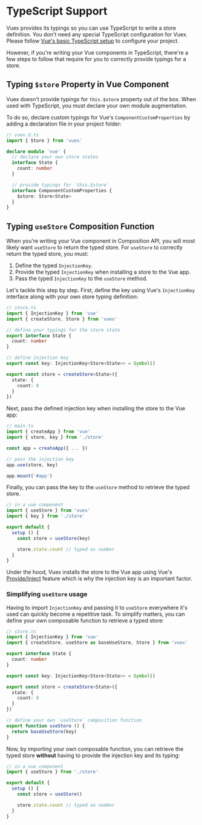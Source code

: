 # TypeScript Support

Vuex provides its typings so you can use TypeScript to write a store definition. You don't need any special TypeScript configuration for Vuex. Please follow [Vue's basic TypeScript setup](https://v3.vuejs.org/guide/typescript-support.html) to configure your project.

However, if you're writing your Vue components in TypeScript, there're a few steps to follow that require for you to correctly provide typings for a store.

## Typing `$store` Property in Vue Component

Vuex doesn't provide typings for `this.$store` property out of the box. When used with TypeScript, you must declare your own module augmentation.

To do so, declare custom typings for Vue's `ComponentCustomProperties` by adding a declaration file in your project folder:

```ts
// vuex.d.ts
import { Store } from 'vuex'

declare module 'vue' {
  // declare your own store states
  interface State {
    count: number
  }

  // provide typings for `this.$store`
  interface ComponentCustomProperties {
    $store: Store<State>
  }
}
```

## Typing `useStore` Composition Function

When you're writing your Vue component in Composition API, you will most likely want `useStore` to return the typed store. For `useStore` to correctly return the typed store, you must:

1. Define the typed `InjectionKey`.
2. Provide the typed `InjectionKey` when installing a store to the Vue app.
3. Pass the typed `InjectionKey` to the `useStore` method.

Let's tackle this step by step. First, define the key using Vue's `InjectionKey` interface along with your own store typing definition:

```ts
// store.ts
import { InjectionKey } from 'vue'
import { createStore, Store } from 'vuex'

// define your typings for the store state
export interface State {
  count: number
}

// define injection key
export const key: InjectionKey<Store<State>> = Symbol()

export const store = createStore<State>({
  state: {
    count: 0
  }
})
```

Next, pass the defined injection key when installing the store to the Vue app:

```ts
// main.ts
import { createApp } from 'vue'
import { store, key } from './store'

const app = createApp({ ... })

// pass the injection key
app.use(store, key)

app.mount('#app')
```

Finally, you can pass the key to the `useStore` method to retrieve the typed store.

```ts
// in a vue component
import { useStore } from 'vuex'
import { key } from './store'

export default {
  setup () {
    const store = useStore(key)

    store.state.count // typed as number
  }
}
```

Under the hood, Vuex installs the store to the Vue app using Vue's [Provide/Inject](https://v3.vuejs.org/api/composition-api.html#provide-inject) feature which is why the injection key is an important factor.

### Simplifying `useStore` usage

Having to import `InjectionKey` and passing it to `useStore` everywhere it's used can quickly become a repetitive task. To simplify matters, you can define your own composable function to retrieve a typed store:

```ts
// store.ts
import { InjectionKey } from 'vue'
import { createStore, useStore as baseUseStore, Store } from 'vuex'

export interface State {
  count: number
}

export const key: InjectionKey<Store<State>> = Symbol()

export const store = createStore<State>({
  state: {
    count: 0
  }
})

// define your own `useStore` composition function
export function useStore () {
  return baseUseStore(key)
}
```

Now, by importing your own composable function, you can retrieve the typed store **without** having to provide the injection key and its typing:

```ts
// in a vue component
import { useStore } from './store'

export default {
  setup () {
    const store = useStore()

    store.state.count // typed as number
  }
}
```
